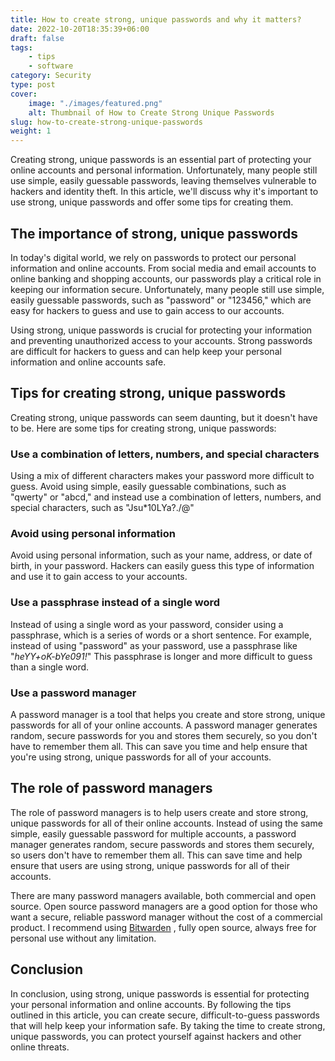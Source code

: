 ```yaml
---
title: How to create strong, unique passwords and why it matters? 
date: 2022-10-20T18:35:39+06:00
draft: false
tags: 
    - tips
    - software
category: Security
type: post
cover:
    image: "./images/featured.png"
    alt: Thumbnail of How to Create Strong Unique Passwords
slug: how-to-create-strong-unique-passwords
weight: 1
---
```


Creating strong, unique passwords is an essential part of protecting your online accounts and personal information. Unfortunately, many people still use simple, easily guessable passwords, leaving themselves vulnerable to hackers and identity theft. In this article, we'll discuss why it's important to use strong, unique passwords and offer some tips for creating them.

## The importance of strong, unique passwords

In today's digital world, we rely on passwords to protect our personal information and online accounts. From social media and email accounts to online banking and shopping accounts, our passwords play a critical role in keeping our information secure. Unfortunately, many people still use simple, easily guessable passwords, such as "password" or "123456," which are easy for hackers to guess and use to gain access to our accounts.

Using strong, unique passwords is crucial for protecting your information and preventing unauthorized access to your accounts. Strong passwords are difficult for hackers to guess and can help keep your personal information and online accounts safe.

## Tips for creating strong, unique passwords

Creating strong, unique passwords can seem daunting, but it doesn't have to be. Here are some tips for creating strong, unique passwords:

### Use a combination of letters, numbers, and special characters

Using a mix of different characters makes your password more difficult to guess. Avoid using simple, easily guessable combinations, such as "qwerty" or "abcd," and instead use a combination of letters, numbers, and special characters, such as "Jsu*10LYa?./@"

### Avoid using personal information

Avoid using personal information, such as your name, address, or date of birth, in your password. Hackers can easily guess this type of information and use it to gain access to your accounts.

### Use a passphrase instead of a single word

Instead of using a single word as your password, consider using a passphrase, which is a series of words or a short sentence. For example, instead of using "password" as your password, use a passphrase like "*heYY+oK-bYe091!*" This passphrase is longer and more difficult to guess than a single word.

### Use a password manager

A password manager is a tool that helps you create and store strong, unique passwords for all of your online accounts. A password manager generates random, secure passwords for you and stores them securely, so you don't have to remember them all. This can save you time and help ensure that you're using strong, unique passwords for all of your accounts.

## The role of password managers

The role of password managers is to help users create and store strong, unique passwords for all of their online accounts. Instead of using the same simple, easily guessable password for multiple accounts, a password manager generates random, secure passwords and stores them securely, so users don't have to remember them all. This can save time and help ensure that users are using strong, unique passwords for all of their accounts.

There are many password managers available, both commercial and open source. Open source password managers are a good option for those who want a secure, reliable password manager without the cost of a commercial product. I recommend using [Bitwarden](https://bitwarden.com/) , fully open source, always free for personal use without any limitation. 

## Conclusion

In conclusion, using strong, unique passwords is essential for protecting your personal information and online accounts. By following the tips outlined in this article, you can create secure, difficult-to-guess passwords that will help keep your information safe. By taking the time to create strong, unique passwords, you can protect yourself against hackers and other online threats.